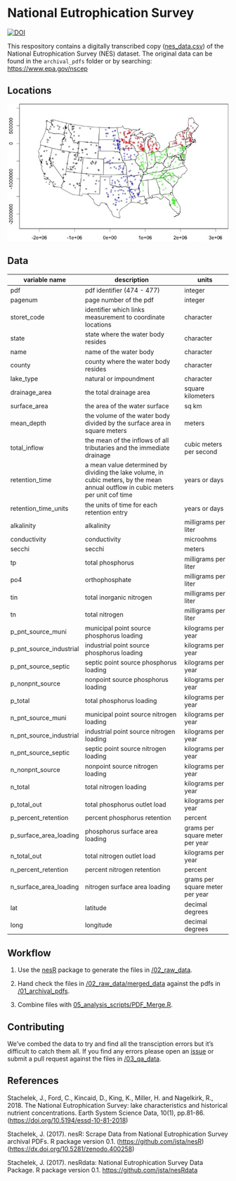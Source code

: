 
<!-- README.md is generated from README.Rmd. Please edit that file -->

# National Eutrophication Survey

[![DOI](https://img.shields.io/badge/DOI-10.5063/F1CZ35HF-blue.svg)](https://doi.org/10.5063/F1CZ35HF)

This respository contains a digitally transcribed copy
([nes\_data.csv](https://github.com/ReproducibleQM/NES/raw/master/nes_data.csv))
of the National Eutrophication Survey (NES) dataset. The original data
can be found in the `archival_pdfs` folder or by searching:
<https://www.epa.gov/nscep>

## Locations

![](06_images/points_trim.jpeg)

## Data

<!-- Do not edit this table without first updating METADATA.md -->

| variable name              | description                                                                                                                        | units                           |
| -------------------------- | ---------------------------------------------------------------------------------------------------------------------------------- | ------------------------------- |
| pdf                        | pdf identifier (474 - 477)                                                                                                         | integer                         |
| pagenum                    | page number of the pdf                                                                                                             | integer                         |
| storet\_code               | identifier which links measurement to coordinate locations                                                                         | character                       |
| state                      | state where the water body resides                                                                                                 | character                       |
| name                       | name of the water body                                                                                                             | character                       |
| county                     | county where the water body resides                                                                                                | character                       |
| lake\_type                 | natural or impoundment                                                                                                             | character                       |
| drainage\_area             | the total drainage area                                                                                                            | square kilometers               |
| surface\_area              | the area of the water surface                                                                                                      | sq km                           |
| mean\_depth                | the volume of the water body divided by the surface area in square meters                                                          | meters                          |
| total\_inflow              | the mean of the inflows of all tributaries and the immediate drainage                                                              | cubic meters per second         |
| retention\_time            | a mean value determined by dividing the lake volume, in cubic meters, by the mean annual outflow in cubic meters per unit cof time | years or days                   |
| retention\_time\_units     | the units of time for each retention entry                                                                                         | years or days                   |
| alkalinity                 | alkalinity                                                                                                                         | milligrams per liter            |
| conductivity               | conductivity                                                                                                                       | microohms                       |
| secchi                     | secchi                                                                                                                             | meters                          |
| tp                         | total phosphorus                                                                                                                   | milligrams per liter            |
| po4                        | orthophosphate                                                                                                                     | milligrams per liter            |
| tin                        | total inorganic nitrogen                                                                                                           | milligrams per liter            |
| tn                         | total nitrogen                                                                                                                     | milligrams per liter            |
| p\_pnt\_source\_muni       | municipal point source phosphorus loading                                                                                          | kilograms per year              |
| p\_pnt\_source\_industrial | industrial point source phosphorus loading                                                                                         | kilograms per year              |
| p\_pnt\_source\_septic     | septic point source phosphorus loading                                                                                             | kilograms per year              |
| p\_nonpnt\_source          | nonpoint source phosphorus loading                                                                                                 | kilograms per year              |
| p\_total                   | total phosphorus loading                                                                                                           | kilograms per year              |
| n\_pnt\_source\_muni       | municipal point source nitrogen loading                                                                                            | kilograms per year              |
| n\_pnt\_source\_industrial | industrial point source nitrogen loading                                                                                           | kilograms per year              |
| n\_pnt\_source\_septic     | septic point source nitrogen loading                                                                                               | kilograms per year              |
| n\_nonpnt\_source          | nonpoint source nitrogen loading                                                                                                   | kilograms per year              |
| n\_total                   | total nitrogen loading                                                                                                             | kilograms per year              |
| p\_total\_out              | total phosphorus outlet load                                                                                                       | kilograms per year              |
| p\_percent\_retention      | percent phosphorus retention                                                                                                       | percent                         |
| p\_surface\_area\_loading  | phosphorus surface area loading                                                                                                    | grams per square meter per year |
| n\_total\_out              | total nitrogen outlet load                                                                                                         | kilograms per year              |
| n\_percent\_retention      | percent nitrogen retention                                                                                                         | percent                         |
| n\_surface\_area\_loading  | nitrogen surface area loading                                                                                                      | grams per square meter per year |
| lat                        | latitude                                                                                                                           | decimal degrees                 |
| long                       | longitude                                                                                                                          | decimal degrees                 |

## Workflow

1.  Use the [nesR](https://github.com/jsta/nesR) package to generate the
    files in [/02\_raw\_data](/02_raw_data).

2.  Hand check the files in
    [/02\_raw\_data/merged\_data](/02_raw_data/merged_data) against the
    pdfs in [/01\_archival\_pdfs](/01_archival_pdfs).

3.  Combine files with
    [05\_analysis\_scripts/PDF\_Merge.R](05_analysis_scripts/PDF_Merge.R).

## Contributing

We’ve combed the data to try and find all the transciption errors but
it’s difficult to catch them all. If you find any errors please open
an [issue](https://github.com/ReproducibleQM/NES/issues/) or submit a
pull request against the files in [/03\_qa\_data](/03_qa_data).

## References

Stachelek, J., Ford, C., Kincaid, D., King, K., Miller, H. and
Nagelkirk, R., 2018. The National Eutrophication Survey: lake
characteristics and historical nutrient concentrations. Earth System
Science Data, 10(1), pp.81-86.
(<https://doi.org/10.5194/essd-10-81-2018>)

Stachelek, J. (2017). nesR: Scrape Data from National Eutrophication
Survey archival PDFs. R package version 0.1.
(<https://github.com/jsta/nesR>)
(<https://dx.doi.org/10.5281/zenodo.400258>)

Stachelek, J. (2017). nesRdata: National Eutrophication Survey Data
Package. R package version 0.1. <https://github.com/jsta/nesRdata>
